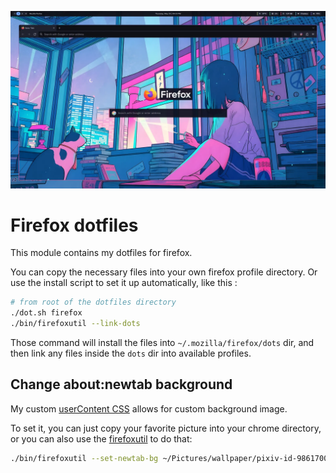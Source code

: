 ![firefox preview](../.github/assets/firefox.webp)

# Firefox dotfiles

This module contains my dotfiles for firefox.

You can copy the necessary files into your own firefox profile directory. Or use the install script to set it up automatically, like this :

```bash
# from root of the dotfiles directory
./dot.sh firefox
./bin/firefoxutil --link-dots

```

Those command will install the files into `~/.mozilla/firefox/dots` dir, and then link any files inside the `dots` dir into available profiles.

## Change about:newtab background

My custom [userContent CSS](userContent.css) allows for custom background image.

To set it, you can just copy your favorite picture into your chrome directory, or you can also use the [firefoxutil](../bin/firefoxutil) to do that:

```bash
./bin/firefoxutil --set-newtab-bg ~/Pictures/wallpaper/pixiv-id-98617008-1080.jpg
```
